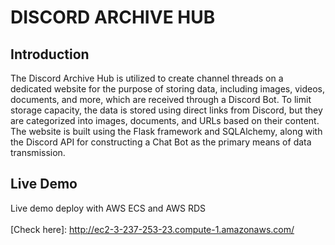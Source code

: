 # DISCORD ARCHIVE HUB

## Introduction
The Discord Archive Hub is utilized to create channel threads on a dedicated website for the purpose of storing data, including images, videos, documents, and more, which are received through a Discord Bot. To limit storage capacity, the data is stored using direct links from Discord, but they are categorized into images, documents, and URLs based on their content. The website is built using the Flask framework and SQLAlchemy, along with the Discord API for constructing a Chat Bot as the primary means of data transmission.

## Live Demo
Live demo deploy with AWS ECS and AWS RDS </br> <br>
[Check here]: http://ec2-3-237-253-23.compute-1.amazonaws.com/


